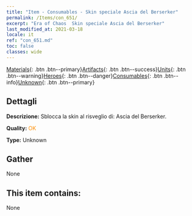 ```yaml
---
title: "Item - Consumables - Skin speciale Ascia del Berserker"
permalink: /Items/con_651/
excerpt: "Era of Chaos  Skin speciale Ascia del Berserker"
last_modified_at: 2021-03-18
locale: it
ref: "con_651.md"
toc: false
classes: wide
---
```

 [Materials](/it/Items/){: .btn .btn--primary}[Artifacts](/it/Items/Artifacts/){: .btn .btn--success}[Units](/it/Items/Units/){: .btn .btn--warning}[Heroes](/it/Items/Heroes/){: .btn .btn--danger}[Consumables](/it/Items/Consumables/){: .btn .btn--info}[Unknown](/it/Items/Unknown/){: .btn .btn--primary}

## Dettagli
 **Descrizione:** Sblocca la skin al risveglio di: Ascia del Berserker.

 **Quality:** <span style="color: #FF8C00">OK</span>

 **Type:** Unknown

## Gather

  None

## This item contains:

  None

